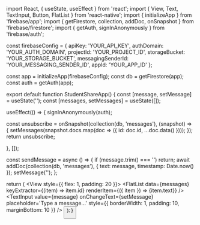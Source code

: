 import React, { useState, useEffect } from 'react'; import { View, Text, TextInput, Button, FlatList } from 'react-native'; import { initializeApp } from 'firebase/app'; import { getFirestore, collection, addDoc, onSnapshot } from 'firebase/firestore'; import { getAuth, signInAnonymously } from 'firebase/auth';

const firebaseConfig = { apiKey: 'YOUR_API_KEY', authDomain: 'YOUR_AUTH_DOMAIN', projectId: 'YOUR_PROJECT_ID', storageBucket: 'YOUR_STORAGE_BUCKET', messagingSenderId: 'YOUR_MESSAGING_SENDER_ID', appId: 'YOUR_APP_ID' };

const app = initializeApp(firebaseConfig); const db = getFirestore(app); const auth = getAuth(app);

export default function StudentShareApp() { const [message, setMessage] = useState(''); const [messages, setMessages] = useState([]);

useEffect(() => { signInAnonymously(auth);

const unsubscribe = onSnapshot(collection(db, 'messages'), (snapshot) => {
  setMessages(snapshot.docs.map(doc => ({ id: doc.id, ...doc.data() })));
});
return unsubscribe;

}, []);

const sendMessage = async () => { if (message.trim() === '') return; await addDoc(collection(db, 'messages'), { text: message, timestamp: Date.now() }); setMessage(''); };

return ( <View style={{ flex: 1, padding: 20 }}> <FlatList data={messages} keyExtractor={(item) => item.id} renderItem={({ item }) => <Text>{item.text}</Text>} /> <TextInput value={message} onChangeText={setMessage} placeholder='Type a message...' style={{ borderWidth: 1, padding: 10, marginBottom: 10 }} /> <Button title='Send' onPress={sendMessage} /> </View> ); }


